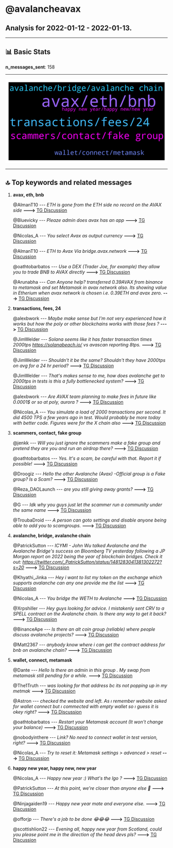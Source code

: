 # **@avalancheavax**
 ## Analysis for **2022-01-12** - **2022-01-13**.

---

## 📊 **Basic Stats**

**n_messages_sent**: 158

---
![wordcloud](avalancheavax_1Days_wordcloud.png)

---


## 🔝 **Top keywords and related messages**

1. **avax, eth, bnb**

    @AlmanT10 --- *ETH is gone from the ETH side no record on the AVAX side* **--->** [TG Discussion](https://t.me/avalancheavax/321972)

    @Bluevicky --- *Pleaze admin does avax has an app* **--->** [TG Discussion](https://t.me/avalancheavax/322067)

    @Nicolas_A --- *You select Avax as output currency* **--->** [TG Discussion](https://t.me/avalancheavax/321919)

    @AlmanT10 --- *ETH to Avax Via  bridge.avax.network* **--->** [TG Discussion](https://t.me/avalancheavax/321970)

    @oathtobarbatos --- *Use a DEX (Trader Joe, for example) they allow you to trade BNB to AVAX directly* **--->** [TG Discussion](https://t.me/avalancheavax/321986)

    @Arunabha --- *Can Anyone help? transferred 0.39AVAX from binance to metamask and set Metamask in avax network also. Its showing value in Etherium when avax network is chosen i.e.  0.39ETH  and avax zero.* **--->** [TG Discussion](https://t.me/avalancheavax/322018)

2. **transactions, fees, 24**

    @alexbwork --- *Maybe make sense but I'm not very experienced how it works but how the poly or other blockchains works with those fees ?* **--->** [TG Discussion](https://t.me/avalancheavax/321703)

    @JimWelder --- *Solana seems like it has faster transaction times 2000tps https://solanabeach.io/ vs avascan reporting 8tps.* **--->** [TG Discussion](https://t.me/avalancheavax/321821)

    @JimWelder --- *Shouldn't it be the same? Shouldn't they have 2000tps on avg for a 24 hr period?* **--->** [TG Discussion](https://t.me/avalancheavax/321891)

    @JimWelder --- *That's makes sense to me, how does avalanche get to 2000tps in tests is this a fully bottlenecked system?* **--->** [TG Discussion](https://t.me/avalancheavax/321900)

    @alexbwork --- *Are AVAX team planning to make fees in future like 0.0001$ or so at poly, aurora  ?* **--->** [TG Discussion](https://t.me/avalancheavax/321698)

    @Nicolas_A --- *You simulate a load of 2000 transactions per second. It did 4500 TPS a few years ago in test. Would probably be more today with better code. Figures were for the X chain also* **--->** [TG Discussion](https://t.me/avalancheavax/321903)

3. **scammers, contact, fake group**

    @jenkk --- *Will you just ignore the scammers make a fake group and pretend they are you and run an airdrop there?* **--->** [TG Discussion](https://t.me/avalancheavax/321997)

    @oathtobarbatos --- *Yes. It's a scam, be careful with that. Report it if possible!* **--->** [TG Discussion](https://t.me/avalancheavax/321731)

    @Droogiz --- *Hello the other Avalanche (Avax) -Official group is a Fake group? Is a Scam?* **--->** [TG Discussion](https://t.me/avalancheavax/321729)

    @Reza_DAOLaunch --- *are you still giving away grants?* **--->** [TG Discussion](https://t.me/avalancheavax/321877)

    @G --- *Idk why you guys just let the scammer run a community under the same name* **--->** [TG Discussion](https://t.me/avalancheavax/321947)

    @TroubaDroid --- *A person can goto settings and disable anyone being able to add you to scamgroups.* **--->** [TG Discussion](https://t.me/avalancheavax/322003)

4. **avalanche, bridge, avalanche chain**

    @PatrickSutton --- *ICYMI - John Wu talked Avalanche and the Avalanche Bridge's success on Bloomberg TV yesterday following a JP Morgan report on 2022 being the year of blockchain bridges. Check it out:  https://twitter.com/_PatrickSutton/status/1481283041381302272?s=20* **--->** [TG Discussion](https://t.me/avalancheavax/321902)

    @Khyathi_Jinka --- *Hey i want to list my token on the exchange which supports avalanche can any one provide me the list* **--->** [TG Discussion](https://t.me/avalancheavax/321874)

    @Nicolas_A --- *You bridge the WETH to Avalanche* **--->** [TG Discussion](https://t.me/avalancheavax/321978)

    @Xrpshiller --- *Hey guys looking for advice.  I mistakenly sent CRV to a SPELL contract on the Avalanche chain. Is there any way to get it back?* **--->** [TG Discussion](https://t.me/avalancheavax/321714)

    @BinanceApe --- *Is there an alt coin group (reliable) where people discuss avalanche projects?* **--->** [TG Discussion](https://t.me/avalancheavax/322006)

    @Matt2367 --- *anybody know where i can get the contract address for bnb on avalanche chain?* **--->** [TG Discussion](https://t.me/avalancheavax/321985)

5. **wallet, connect, metamask**

    @Dante --- *Hello Is there an admin in this group . My swap from metamask still pending for a while.* **--->** [TG Discussion](https://t.me/avalancheavax/321940)

    @The1Truth --- *was looking for that address bc its not popping up in my metmak* **--->** [TG Discussion](https://t.me/avalancheavax/321922)

    @Astron --- *checked the website and left. As ı remember website asked for wallet connect but ı commected with empty wallet so ı guess it is okey right?* **--->** [TG Discussion](https://t.me/avalancheavax/321811)

    @oathtobarbatos --- *Restart your Metamask account (It won't change your balance)* **--->** [TG Discussion](https://t.me/avalancheavax/322021)

    @nobodyinthere --- *Link? No need to connect wallet in test version, right?* **--->** [TG Discussion](https://t.me/avalancheavax/321766)

    @Nicolas_A --- *Try to reset it: Metamask settings > advanced > reset* **--->** [TG Discussion](https://t.me/avalancheavax/321945)

6. **happy new year, happy new, new year**

    @Nicolas_A --- *Happy new year :) What's the lgo ?* **--->** [TG Discussion](https://t.me/avalancheavax/321883)

    @PatrickSutton --- *At this point, we're closer than anyone else 🙂* **--->** [TG Discussion](https://t.me/avalancheavax/321905)

    @Ninjagaiden19 --- *Happy new year mate and everyone else.* **--->** [TG Discussion](https://t.me/avalancheavax/321882)

    @offorjp --- *There's a job to be done  😂😂😂* **--->** [TG Discussion](https://t.me/avalancheavax/321756)

    @scottishlion22 --- *Evening all, happy new year from Scotland, could you please point me in the direction of the head devs pls?* **--->** [TG Discussion](https://t.me/avalancheavax/321754)

